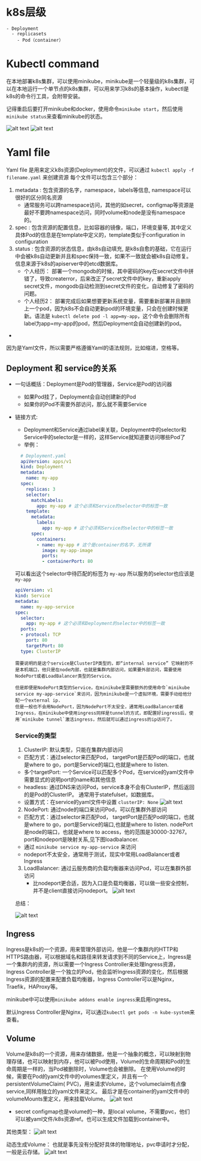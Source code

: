 # k8s层级

    - Deployment
      - replicasets
        - Pod（container）

# Kubectl command

在本地部署k8s集群，可以使用minikube，minikube是一个轻量级的k8s集群，可以在本地运行一个单节点的k8s集群，可以用来学习k8s的基本操作，kubectl是k8s的命令行工具，会附带安装。

记得重启后要打开minikube和docker，使用命令`minikube start`，然后使用`minikube status`来查看minikube的状态。

![alt text](kubectlCommand-1.png)
![alt text](kubectlCommand-2.png)

# Yaml file

Yaml file 是用来定义k8s资源(Deployment)的文件，可以通过 `kubectl apply -f filename.yaml` 来创建资源
每个文件可以包含三个部分：

1. metadata : 包含资源的名字，namespace，labels等信息, namespace可以很好的区分同名资源
   - 通常服务可以跨namespace访问，其他的如secret，configmap等资源是最好不要跨namespace访问，同时volume和node是没有namespace的。
2. spec : 包含资源的配置信息，比如容器的镜像，端口，环境变量等, 其中定义具体Pod的信息是在template中定义的，template类似于configuration in configuration
3. status : 包含资源的状态信息，由k8s自动填充, 是k8s自愈的基础，它在运行中会被k8s自动更新并且和spec保持一致，如果不一致就会被k8s自动修复。信息来源于k8s的apiserver中的etcd数据库。
   - 个人经历： 部署一个mongodb的时候，其中密码的key在secret文件中拼错了，导致createrror，后来改正了secret文件中的key，重新apply secret文件，mongodb自动检测到secret文件的变化，自动修复了密码的问题。
   - 个人经历2： 部署完成后如果想要更新系统变量，需要重新部署并且删除上一个pod，因为k8s不会自动更新pod的环境变量，只会在创建时候更新。语法是 `kubectl delete pod -l app=my-app`，这个命令会删除所有label为app=my-app的pod，然后Deployment会自动创建新的pod。

-

因为是Yaml文件，所以需要严格遵循Yaml的语法规则，比如缩进，空格等。

## Deployment 和 service的关系

- 一句话概括：Deployment是Pod的管理器，Service是Pod的访问器
  - 如果Pod挂了，Deployment会自动创建新的Pod
  - 如果你的Pod不需要外部访问，那么就不需要Service

- 链接方式:
  - Deployment和Service通过label来关联，Deployment中的selector和Service中的selector是一样的，这样Service就知道要访问哪些Pod了
  - 举例：
  
  ``` yaml
    # Deployment.yaml
    apiVersion: apps/v1
    kind: Deployment
    metadata:
      name: my-app
    spec:
      replicas: 3
      selector:
        matchLabels:
          app: my-app # 这个必须和Service的selector中的标签一致
      template:
        metadata:
          labels:
            app: my-app # 这个必须和Service的selector中的标签一致
        spec:
          containers:
          - name: my-app # 这个是container的名字，无所谓
            image: my-app-image
            ports:
            - containerPort: 80
  ```

  可以看出这个selector中待匹配的标签为 `my-app` 所以服务的selector也应该是 `my-app`

  ``` yaml
  apiVersion: v1
  kind: Service
  metadata:
    name: my-app-service
  spec:
    selector:
      app: my-app # 这个必须和Deployment的selector中的标签一致
    ports:
    - protocol: TCP
      port: 80
      targetPort: 80
    type: ClusterIP
  ```

      需要说明的是这个service是ClusterIP类型的，即“internal service” 它映射的不是本机端口，他只是在node内部，也就是集群内部访问，如果要外部访问，需要使用NodePort或者LoadBalancer类型的Service。

      但是即便是NodePort类型的Service，在minikube里需要额外的使用命令`minikube service my-app-service`来访问，因为minikube是一个虚拟环境，需要手动给他分配一个external ip.
      但是一般也不会用NodePort，因为NodePort不太安全，通常用LoadBalancer或者Ingress，在minikube中使用ingress同样是tunnel的方式，即配置好ingress后，使用`minikube tunnel`激活ingress，然后就可以通过ingress的ip访问了。
  ### Service的类型

  1. ClusterIP: 默认类型，只能在集群内部访问
  - 匹配方式：通过selector来匹配Pod， targetPort是匹配Pod的端口，也就是where to go，port是Service的端口,也就是where to listen.
  - 多个targetPort: 一个Service可以匹配多个Pod，在service的yaml文件中需要显式的说明port的name和其他信息
  - headless: 通过DNS来访问Pod，service本身不会有ClusterIP，然后返回的是Pod的ClusterIP。 通常用于statefulset，如数据库。
   - 设置方式：在service的yaml文件中设置 `clusterIP: None`
  ![alt text](k8s-clusterip.png)

  2. NodePort: 通过node的端口来访问Pod，可以在集群外部访问
  - 匹配方式：通过selector来匹配Pod， targetPort是匹配Pod的端口，也就是where to go，port是Service的端口,也就是where to listen. nodePort是node的端口，也就是where to access，他的范围是30000-32767。port和nodeport是映射关系,见下图loadbalancer.
  - 通过 `minikube service my-app-service` 来访问
  - nodeport不太安全，通常用于测试，现实中常用LoadBalancer或者Ingress
  
  3. LoadBalancer: 通过云服务商的负载均衡器来访问Pod，可以在集群外部访问
     - 比nodeport更合适，因为入口是负载均衡器，可以做一些安全控制，并不是client直接访问nodeport。
   ![alt text](k8s-loadbalancer.png)

   总结：

   ![alt text](k8s-services-wrap-up.png)
## Ingress

Ingress是k8s的一个资源，用来管理外部访问，他是一个集群内的HTTP和HTTPS路由器，可以根据域名和路径来转发请求到不同的Service上，Ingress是一个集群内的资源，所以需要一个Ingress Controller来处理Ingress资源，Ingress Controller是一个独立的Pod，他会监听Ingress资源的变化，然后根据Ingress资源的配置来配置负载均衡器，Ingress Controller可以是Nginx，Traefik，HAProxy等。

minikube中可以使用`minikube addons enable ingress`来启用ingress。

默认Ingress Controller是Nginx，可以通过`kubectl get pods -n kube-system`来查看。

## Volume

Volume是k8s的一个资源，用来存储数据，他是一个抽象的概念，可以映射到物理存储，也可以映射到内存，他可以被Pod使用，Volume的生命周期和Pod的生命周期是一样的，当Pod被删除时，Volume也会被删除。
在使用Volume的时候，需要在Pod的yaml文件中的volumes里定义，并且有一个persistentVolumeClaim(  PVC)，用来请求Volume，这个volumeclaim有点像service,同样用独立的yaml文件来定义。
最后才是在container的yaml文件中的volumeMounts里定义，用来挂载Volume。
![alt text](k8s-volume.png)

- secret configmap也是volume的一种，是local volume，不需要pvc，他们可以被yaml文件/k8s资源ref。也可以生成文件加载到container中。

其他类型： ![alt text](k8s-volumen-types.png)

动态生成Volume： 也就是事先没有分配好具体的物理地址，pvc申请时才分配，一般是云存储。
![alt text](k8s-storage-class.png)